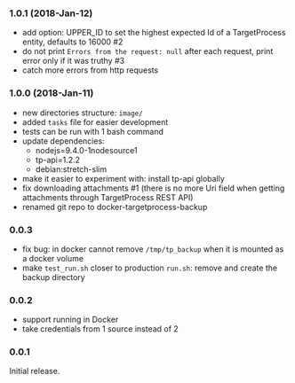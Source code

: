 ### 1.0.1 (2018-Jan-12)

* add option: UPPER_ID to set the highest expected Id of a TargetProcess entity, defaults to 16000 #2
* do not print `Errors from the request: null` after each request, print error
 only if it was truthy #3
* catch more errors from http requests

### 1.0.0 (2018-Jan-11)

* new directories structure: `image/`
* added `tasks` file for easier development
* tests can be run with 1 bash command
* update dependencies:
   * nodejs=9.4.0-1nodesource1
   * tp-api=1.2.2
   * debian:stretch-slim
* make it easier to experiment with: install tp-api globally
* fix downloading attachments #1 (there is no more Uri field when getting
  attachments through TargetProcess REST API)
* renamed git repo to docker-targetprocess-backup

### 0.0.3

* fix bug: in docker cannot remove `/tmp/tp_backup` when it is mounted as a docker volume
* make `test_run.sh` closer to production `run.sh`: remove and create the backup directory

### 0.0.2

* support running in Docker
* take credentials from 1 source instead of 2

### 0.0.1

Initial release.
